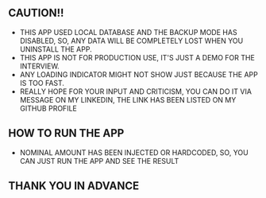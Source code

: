 ## CAUTION!!

- THIS APP USED LOCAL DATABASE AND THE BACKUP MODE HAS DISABLED, SO, ANY DATA WILL BE COMPLETELY LOST WHEN YOU UNINSTALL THE APP.
- THIS APP IS NOT FOR PRODUCTION USE, IT'S JUST A DEMO FOR THE INTERVIEW.
- ANY LOADING INDICATOR MIGHT NOT SHOW JUST BECAUSE THE APP IS TOO FAST.
- REALLY HOPE FOR YOUR INPUT AND CRITICISM, YOU CAN DO IT VIA MESSAGE ON MY LINKEDIN, THE LINK HAS BEEN LISTED ON MY GITHUB PROFILE


## HOW TO RUN THE APP
- NOMINAL AMOUNT HAS BEEN INJECTED OR HARDCODED, SO, YOU CAN JUST RUN THE APP AND SEE THE RESULT

## THANK YOU IN ADVANCE
